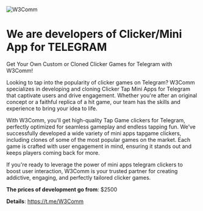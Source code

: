 ![W3Comm](https://github.com/user-attachments/assets/747b91f5-ddc2-426e-9e8e-ceaa644e0d73)

# We are developers of Clicker/Mini App for TELEGRAM

Get Your Own Custom or Cloned Clicker Games for Telegram with W3Comm!


Looking to tap into the popularity of clicker games on Telegram? W3Comm specializes in developing and cloning Clicker Tap Mini Apps for Telegram that captivate users and drive engagement. Whether you're after an original concept or a faithful replica of a hit game, our team has the skills and experience to bring your idea to life.

With W3Comm, you'll get high-quality Tap Game clickers for Telegram, perfectly optimized for seamless gameplay and endless tapping fun. We’ve successfully developed a wide variety of mini apps tapgame clickers, including clones of some of the most popular games on the market. Each game is crafted with user engagement in mind, ensuring it stands out and keeps players coming back for more.

If you're ready to leverage the power of mini apps telegram clickers to boost user interaction, W3Comm is your trusted partner for creating addictive, engaging, and perfectly tailored clicker games.

**The prices of development go from**: $2500

**Details**: https://t.me/W3Comm
